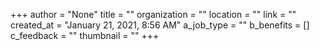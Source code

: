 +++
author = "None"
title = ""
organization = ""
location = ""
link = ""
created_at = "January 21, 2021, 8:56 AM"
a_job_type = ""
b_benefits = []
c_feedback = ""
thumbnail = ""
+++
